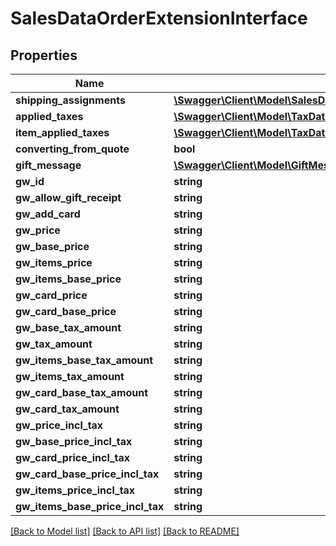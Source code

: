 # SalesDataOrderExtensionInterface

## Properties
Name | Type | Description | Notes
------------ | ------------- | ------------- | -------------
**shipping_assignments** | [**\Swagger\Client\Model\SalesDataShippingAssignmentInterface[]**](SalesDataShippingAssignmentInterface.md) |  | [optional] 
**applied_taxes** | [**\Swagger\Client\Model\TaxDataOrderTaxDetailsAppliedTaxInterface[]**](TaxDataOrderTaxDetailsAppliedTaxInterface.md) |  | [optional] 
**item_applied_taxes** | [**\Swagger\Client\Model\TaxDataOrderTaxDetailsItemInterface[]**](TaxDataOrderTaxDetailsItemInterface.md) |  | [optional] 
**converting_from_quote** | **bool** |  | [optional] 
**gift_message** | [**\Swagger\Client\Model\GiftMessageDataMessageInterface**](GiftMessageDataMessageInterface.md) |  | [optional] 
**gw_id** | **string** |  | [optional] 
**gw_allow_gift_receipt** | **string** |  | [optional] 
**gw_add_card** | **string** |  | [optional] 
**gw_price** | **string** |  | [optional] 
**gw_base_price** | **string** |  | [optional] 
**gw_items_price** | **string** |  | [optional] 
**gw_items_base_price** | **string** |  | [optional] 
**gw_card_price** | **string** |  | [optional] 
**gw_card_base_price** | **string** |  | [optional] 
**gw_base_tax_amount** | **string** |  | [optional] 
**gw_tax_amount** | **string** |  | [optional] 
**gw_items_base_tax_amount** | **string** |  | [optional] 
**gw_items_tax_amount** | **string** |  | [optional] 
**gw_card_base_tax_amount** | **string** |  | [optional] 
**gw_card_tax_amount** | **string** |  | [optional] 
**gw_price_incl_tax** | **string** |  | [optional] 
**gw_base_price_incl_tax** | **string** |  | [optional] 
**gw_card_price_incl_tax** | **string** |  | [optional] 
**gw_card_base_price_incl_tax** | **string** |  | [optional] 
**gw_items_price_incl_tax** | **string** |  | [optional] 
**gw_items_base_price_incl_tax** | **string** |  | [optional] 

[[Back to Model list]](../README.md#documentation-for-models) [[Back to API list]](../README.md#documentation-for-api-endpoints) [[Back to README]](../README.md)


